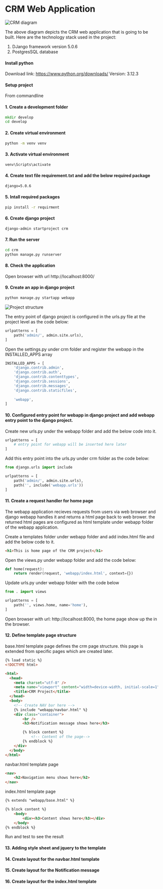 # CRM Web Application
![CRM diagram](/assets/images/crm.png)

The above diagram depicts the CRM web application that is going to be built. 
Here are the technology stack used in the project:

1. DJango framework version 5.0.6
2. PostgresSQL database

#### Install python

Download link: https://www.python.org/downloads/
Version: 3.12.3

#### Setup project

From commandline 
#### 1. Create a development folder

```cmd
mkdir develop
cd develop
```

#### 2. Create virtual environment

```cmd
python -m venv venv
```

#### 3. Activate virtual environment

```cmd
venv\Scripts\activate
```

#### 4. Create text file requirement.txt and add the below required package

```cmd
django=5.0.6
```

#### 5. Intall required packages

```cmd
pip install -r requirment
```

#### 6. Create django project

```cmd
django-admin startproject crm
```

#### 7. Run the server

```cmd
cd crm
python manage.py runserver
```

#### 8. Check the application

Open browser with url http://localhost:8000/

#### 9. Create an app in django project

```cmd
python manage.py startapp webapp
```

![Project structure](/assets/images/project_structure.png)

The entry point of django project is configured in the urls.py file at the project level as the code below:

```python
urlpatterns = [
    path('admin/', admin.site.urls),
]
```

Open the settings.py under crm folder and register the webapp in the INSTALLED_APPS array

```python
INSTALLED_APPS = [
    'django.contrib.admin',
    'django.contrib.auth',
    'django.contrib.contenttypes',
    'django.contrib.sessions',
    'django.contrib.messages',
    'django.contrib.staticfiles',
    
    'webapp',
]
```

#### 10. Configured entry point for webapp in django project and add webapp entry point to the django project.

Create new urls.py under the webapp folder and add the below code into it.

```python
urlpatterns = [
    # entry point for webapp will be inserted here later
]
```

Add this entry point into the urls.py under crm folder as the code below:

```python
from django.urls import include

urlpatterns = [
    path('admin/', admin.site.urls),
    path('', include('webapp.urls'))
]
```

#### 11. Create a request handler for home page

The webapp application recieves requests from users via web browser and django webapp handles it and returns a html page back to web brower. the returned html pages are configured as html template under webapp folder of the webapp application.

Create a templates folder under webapp folder and add index.html file and add the below code to it.

```html
<h1>This is home page of the CRM project</h1>
```

Open the views.py under webapp folder and add the code below:

```python
def home(request):
    return render(request, 'webapp/index.html', context={})
```

Update urls.py under webapp folder with the code below

```python
from . import views

urlpatterns = [
    path('', views.home, name='home'),
]
```

Open browser with url: http://localhost:8000, the home page show up the in the browser.

#### 12. Define template page structure

base.html template page defines the crm page structure. this page is extended from specific pages which are created later.
```html
{% load static %}
<!DOCTYPE html>

<html>
  <head>
    <meta charset="utf-8" />
    <meta name="viewport" content="width=device-width, initial-scale=1" />
    <title>CRM Project</title>
  </head>
  <body>
    <!-- Create NAV bar here -->
    {% include "webapp/navbar.html" %}
    <div class="container">
        <br />
        <h3>Notification message shows here</h3>

        {% block content %}
            <!-- Content of the page-->
        {% endblock %}
    </div>
  </body>
</html>
```

navbar.html template page
```html
<nav>
    <h2>Navigation menu shows here</h2>  
</nav>
```

index.html template page
```html
{% extends "webapp/base.html" %} 

{% block content %}
    <body>
        <div><h3>Content shows here</h3></div>
    </body>
{% endblock %}

```
Run and test to see the result

#### 13. Adding style sheet and jquery to the template

#### 14. Create layout for the navbar.html template

#### 15. Create layout for the Notification message

#### 16. Create layout for the index.html template